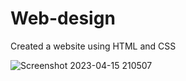 # Web-design
Created a website using HTML and CSS

![Screenshot 2023-04-15 210507](https://user-images.githubusercontent.com/118298444/232234552-7aa16f3a-3555-4fed-8e87-ed0f35b59872.jpg)
